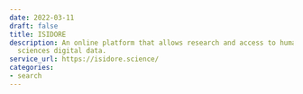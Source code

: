 ```yaml
---
date: 2022-03-11
draft: false
title: ISIDORE
description: An online platform that allows research and access to human and social
  sciences digital data.
service_url: https://isidore.science/
categories:
- search
---
```



